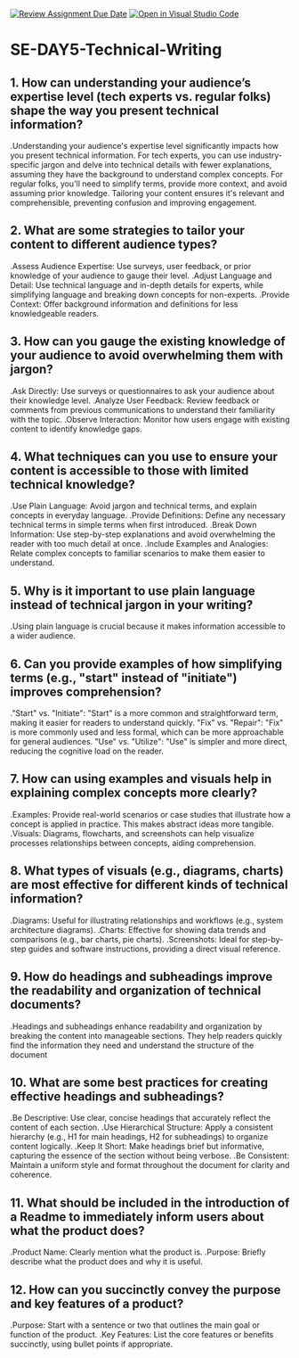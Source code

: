 [![Review Assignment Due Date](https://classroom.github.com/assets/deadline-readme-button-22041afd0340ce965d47ae6ef1cefeee28c7c493a6346c4f15d667ab976d596c.svg)](https://classroom.github.com/a/zsAR-pyY)
[![Open in Visual Studio Code](https://classroom.github.com/assets/open-in-vscode-2e0aaae1b6195c2367325f4f02e2d04e9abb55f0b24a779b69b11b9e10269abc.svg)](https://classroom.github.com/online_ide?assignment_repo_id=15831801&assignment_repo_type=AssignmentRepo)
# SE-DAY5-Technical-Writing
## 1. How can understanding your audience’s expertise level (tech experts vs. regular folks) shape the way you present technical information?
.Understanding your audience's expertise level significantly impacts how you present technical information. For tech experts, you can use industry-specific jargon and delve into technical details with fewer explanations, assuming they have the background to understand complex concepts. For regular folks, you'll need to simplify terms, provide more context, and avoid assuming prior knowledge. Tailoring your content ensures it's relevant and comprehensible, preventing confusion and improving engagement.

## 2. What are some strategies to tailor your content to different audience types?
.Assess Audience Expertise: Use surveys, user feedback, or prior knowledge of your audience to gauge their level.
.Adjust Language and Detail: Use technical language and in-depth details for experts, while simplifying language and breaking down concepts for non-experts.
.Provide Context: Offer background information and definitions for less knowledgeable readers.

## 3. How can you gauge the existing knowledge of your audience to avoid overwhelming them with jargon?
.Ask Directly: Use surveys or questionnaires to ask your audience about their knowledge level.
.Analyze User Feedback: Review feedback or comments from previous communications to understand their familiarity with the topic.
.Observe Interaction: Monitor how users engage with existing content to identify knowledge gaps.

## 4. What techniques can you use to ensure your content is accessible to those with limited technical knowledge?
.Use Plain Language: Avoid jargon and technical terms, and explain concepts in everyday language.
.Provide Definitions: Define any necessary technical terms in simple terms when first introduced.
.Break Down Information: Use step-by-step explanations and avoid overwhelming the reader with too much detail at once.
.Include Examples and Analogies: Relate complex concepts to familiar scenarios to make them easier to understand.

## 5. Why is it important to use plain language instead of technical jargon in your writing?
.Using plain language is crucial because it makes information accessible to a wider audience. 

## 6. Can you provide examples of how simplifying terms (e.g., "start" instead of "initiate") improves comprehension?
."Start" vs. "Initiate": "Start" is a more common and straightforward term, making it easier for readers to understand quickly.
"Fix" vs. "Repair": "Fix" is more commonly used and less formal, which can be more approachable for general audiences.
"Use" vs. "Utilize": "Use" is simpler and more direct, reducing the cognitive load on the reader.

## 7. How can using examples and visuals help in explaining complex concepts more clearly?
.Examples: Provide real-world scenarios or case studies that illustrate how a concept is applied in practice. This makes abstract ideas more tangible.
.Visuals: Diagrams, flowcharts, and screenshots can help visualize processes relationships between concepts, aiding comprehension.

## 8. What types of visuals (e.g., diagrams, charts) are most effective for different kinds of technical information?
.Diagrams: Useful for illustrating relationships and workflows (e.g., system architecture diagrams).
.Charts: Effective for showing data trends and comparisons (e.g., bar charts, pie charts).
.Screenshots: Ideal for step-by-step guides and software instructions, providing a direct visual reference.

## 9. How do headings and subheadings improve the readability and organization of technical documents?
.Headings and subheadings enhance readability and organization by breaking the content into manageable sections. They help readers quickly find the information they need and understand the structure of the document

## 10. What are some best practices for creating effective headings and subheadings?
.Be Descriptive: Use clear, concise headings that accurately reflect the content of each section.
.Use Hierarchical Structure: Apply a consistent hierarchy (e.g., H1 for main headings, H2 for subheadings) to organize content logically.
.Keep It Short: Make headings brief but informative, capturing the essence of the section without being verbose.
.Be Consistent: Maintain a uniform style and format throughout the document for clarity and coherence.

## 11. What should be included in the introduction of a Readme to immediately inform users about what the product does?
.Product Name: Clearly mention what the product is.
.Purpose: Briefly describe what the product does and why it is useful.

## 12. How can you succinctly convey the purpose and key features of a product?
.Purpose: Start with a sentence or two that outlines the main goal or function of the product.
.Key Features: List the core features or benefits succinctly, using bullet points if appropriate.
